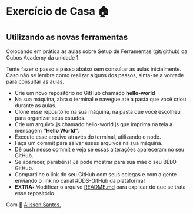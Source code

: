 # Exercício de Casa 🏠

## Utilizando as novas ferramentas

Colocando em prática as aulas sobre Setup de Ferramentas (git/github) da Cubos Academy da unidade 1.

Tente fazer o passo a passo abaixo sem consultar as aulas inicialmente. Caso não se lembre como realizar alguns dos passos, sinta-se a vontade para consultar as aulas.

<ul>
    <li>Crie um novo repositório no GitHub chamado <strong>hello-world</strong></li>
    <li>Na sua máquina, abra o terminal e navegue até a pasta que você criou durante as aulas.</li>
    <li>Clone esse repositório na sua máquina, na pasta que você escolheu para organizar seus estudos.</li>
    <li>Crie um arquivo .js chamado hello-world.js que imprima na tela a mensagem <strong>“Hello World”</strong>.</li>
    <li>Execute esse arquivo através do terminal, utilizando o node.</li>
    <li>Faça um commit para salvar esses arquivos na sua máquina.</li>
    <li>Dê push nesse commit e veja se essas alterações apareceram no seu GitHub.</li>
    <li>Se aparecer, parabéns! Já pode mostrar para sua mãe o seu BELO GitHub.</li>
    <li>Compartilhe o link do seu GitHub com seus colegas e com a gente enviando o link no canal #DDS-GitHub da plataforma!</li>
    <li><strong>EXTRA:</strong> Modificar o arquivo <a href="https://changelog.md/" target="_blank">README.md</a> para explicar do que se trata esse repositório</li>
</ul>

Com 💜 <a href="https://linkedin.com/in/alissonromaosantos" target="_blank">Alisson Santos.</a>
